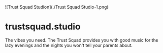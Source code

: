 ![Trust Squad Studion](./Trust Squad Studio-1.png)

# trustsquad.studio

The vibes you need. The Trust Squad provides you with good music for the lazy evenings and the nights you won't tell your parents about.
